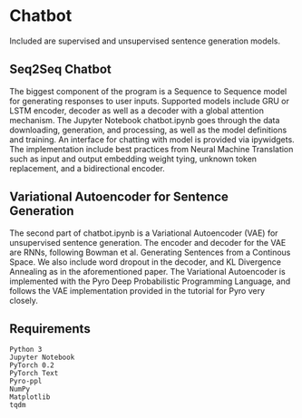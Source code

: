 # Chatbot
Included are supervised and unsupervised sentence generation models.

## Seq2Seq Chatbot
The biggest component of the program is a Sequence to Sequence model for generating responses to user inputs.
Supported models include GRU or LSTM encoder, decoder as well as a decoder with a global attention mechanism.
The Jupyter Notebook chatbot.ipynb goes through the data downloading, generation, and processing, as well as the model definitions and training. An interface for chatting with model is provided via ipywidgets.
The implementation include best practices from Neural Machine Translation such as input and output embedding weight tying, unknown token replacement, and a bidirectional encoder.

## Variational Autoencoder for Sentence Generation
The second part of chatbot.ipynb is a Variational Autoencoder (VAE) for unsupervised sentence generation. The encoder and decoder for the VAE are RNNs, following Bowman et al. Generating Sentences from a Continous Space. We also include word dropout in the decoder, and KL Divergence Annealing as in the aforementioned paper. The Variational Autoencoder is implemented with the Pyro Deep Probabilistic Programming Language, and follows the VAE implementation provided in the tutorial for Pyro very closely.

## Requirements
```
Python 3
Jupyter Notebook
PyTorch 0.2
PyTorch Text
Pyro-ppl
NumPy
Matplotlib
tqdm
```